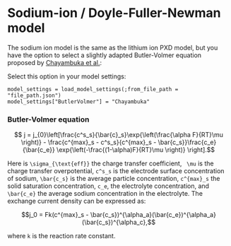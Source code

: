 # Sodium-ion / Doyle-Fuller-Newman model
The sodium ion model is the same as the lithium ion PXD model, but you have the option to select a slightly adapted Butler-Volmer equation proposed by [Chayambuka et al.](https://www.sciencedirect.com/science/article/pii/S0013468621020478?via%3Dihub#bib0036):


Select this option in your model settings:

```
model_settings = load_model_settings(;from_file_path = "file_path.json")
model_settings["ButlerVolmer"] = "Chayambuka"

```

### Butler-Volmer equation
```math
  j = j_{0}\left[\frac{c^s_s}{\bar{c}_s}\exp{\left(\frac{\alpha F}{RT}\mu \right)} - \frac{c^{max}_s - c^s_s}{c^{max}_s - \bar{c_s}}\frac{c_e}{\bar{c_e}} \exp{\left(-\frac{(1-\alpha)F}{RT}\mu \right)} \right].
```

Here is ``\sigma_{\text{eff}}`` the charge transfer coefficient, `` \mu`` is the charge transfer overpotential, ``c^s_s`` is the electrode surface concentration of sodium, ``\bar{c_s}`` is the average particle concentration, ``c^{max}_s`` the solid saturation concentration, ``c_e``, the electrolyte concentration, and ``\bar{c_e}`` the average sodium concentration in the electrolyte. The exchange current density can be expressed as:

```math
j_0 = Fk(c^{max}_s - \bar{c_s})^{\alpha_a}(\bar{c_e})^{\alpha_a} (\bar{c_s})^{\alpha_c},
```

where ``k`` is the reaction rate constant.